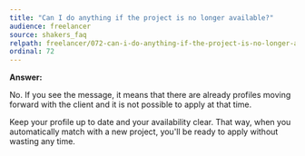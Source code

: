 ```yaml
---
title: "Can I do anything if the project is no longer available?"
audience: freelancer
source: shakers_faq
relpath: freelancer/072-can-i-do-anything-if-the-project-is-no-longer-available.md
ordinal: 72
---
```


**Answer:**

No. If you see the message, it means that there are already profiles moving forward with the client and it is not possible to apply at that time.

Keep your profile up to date and your availability clear. That way, when you automatically match with a new project, you'll be ready to apply without wasting any time.
